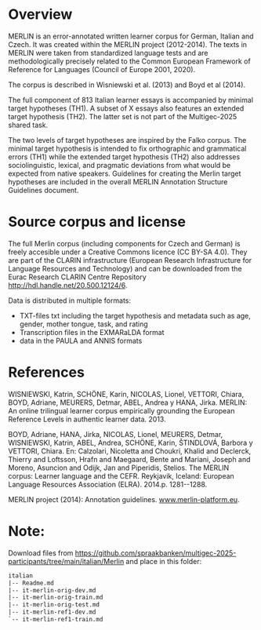 # Overview

MERLIN is an error-annotated written learner corpus for German, Italian and Czech. It was created within the MERLIN project (2012-2014). The texts in MERLIN were taken from standardized language tests and are methodologically precisely related to the Common European Framework of Reference for Languages (Council of Europe 2001, 2020).

The corpus is described in Wisniewski et al. (2013) and Boyd et al (2014).

The full component of 813 Italian learner essays is accompanied by minimal target hypotheses (TH1). A subset of X essays also features an extended target hypothesis (TH2). The latter set is not part of the Multigec-2025 shared task.

The two levels of target hypotheses are inspired by the Falko corpus. The minimal target hypothesis is intended to fix orthographic and grammatical errors (TH1) while the extended target hypothesis (TH2) also addresses sociolinguistic, lexical, and pragmatic deviations from what would be expected from native speakers. Guidelines for creating the Merlin target hypotheses are included in the overall MERLIN Annotation Structure Guidelines document.

# Source corpus and license

The full Merlin corpus (including components for Czech and German) is freely accesible under a Creative Commons licence (CC BY-SA 4.0). They are part of the CLARIN infrastructure (European Research Infrastructure for Language Resources and Technology) and can be downloaded from the Eurac Research CLARIN Centre Repository http://hdl.handle.net/20.500.12124/6.

Data is distributed in multiple formats:

- TXT-files txt including the target hypothesis and metadata such as age, gender, mother tongue, task, and rating
- Transcription files in the EXMARaLDA format
- data in the PAULA and ANNIS formats

# References

WISNIEWSKI, Katrin, SCHÖNE, Karin, NICOLAS, Lionel, VETTORI, Chiara, BOYD, Adriane, MEURERS, Detmar, ABEL, Andrea y HANA, Jirka. MERLIN: An online trilingual learner corpus empirically grounding the European Reference Levels in authentic learner data. 2013.

BOYD, Adriane, HANA, Jirka, NICOLAS, Lionel, MEURERS, Detmar, WISNIEWSKI, Katrin, ABEL, Andrea, SCHÖNE, Karin, ŠTINDLOVÁ, Barbora y VETTORI, Chiara. En: Calzolari, Nicoletta and Choukri, Khalid and Declerck, Thierry and Loftsson, Hrafn and Maegaard, Bente and Mariani, Joseph and Moreno, Asuncion and Odijk, Jan and Piperidis, Stelios. The MERLIN corpus: Learner language and the CEFR. Reykjavik, Iceland: European Language Resources Association (ELRA). 2014.p. 1281--1288.

MERLIN project (2014): Annotation guidelines. www.merlin-platform.eu.

# Note:

Download files from https://github.com/spraakbanken/multigec-2025-participants/tree/main/italian/Merlin and place in this folder:

```txt
italian
|-- Readme.md
|-- it-merlin-orig-dev.md
|-- it-merlin-orig-train.md
|-- it-merlin-orig-test.md
|-- it-merlin-ref1-dev.md
`-- it-merlin-ref1-train.md
```
